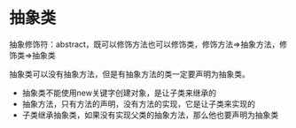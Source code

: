 # 抽象类

抽象修饰符：abstract，既可以修饰方法也可以修饰类，修饰方法=>抽象方法，修饰类=>抽象类

抽象类可以没有抽象方法，但是有抽象方法的类一定要声明为抽象类。

* 抽象类不能使用new关键字创建对象，是让子类来继承的
* 抽象方法，只有方法的声明，没有方法的实现，它是让子类来实现的
* 子类继承抽象类，如果没有实现父类的抽象方法，那么他也要声明为抽象类
